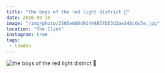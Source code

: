 ```yaml
---
title: "the boys of the red light district 🚨"
date: 2016-09-10
image: "/img/photo/2505e6d6d91444857b53d2ae24bc6c5e.jpg"
location: "The Clink"
instagram: true
tags:
 - london
---
```


![the boys of the red light district 🚨](/img/photo/2505e6d6d91444857b53d2ae24bc6c5e.jpg)
